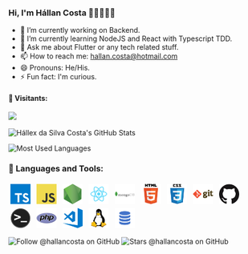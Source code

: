 <!-- 
   Welcome message
-->
### Hi, I'm Hállan Costa 👋🏽👨🏽‍💻

<!-- 
   About me
-->
- 🔭 I’m currently working on Backend.
- 🌱 I’m currently learning NodeJS and React with Typescript TDD.
- 💬 Ask me about Flutter or any tech related stuff.
- 📫 How to reach me: hallan.costa@hotmail.com
- 😄 Pronouns: He/His.
- ⚡ Fun fact: I'm curious.

<!-- 
   Profile visit count
-->
#### 🚀 Visitants:
<img src="https://komarev.com/ghpvc/?username=hallancosta&color=blue&flat=style" width="130px" />

<!-- 
   GitHub Stats User
-->
<!-- <img src="https://github-readme-stats.vercel.app/api?username=hallancosta&show_icons=true&bg_color=2E3440&text_color=f1f1f1&title_color=fff" /> -->
![Hállex da Silva Costa's GitHub Stats](https://github-readme-stats.vercel.app/api?username=hallancosta&show_icons=true&bg_color=2E3440&text_color=ffff&title_color=fff)

<!-- 
   GitHub Readme Stats Top Langs
-->
<!-- <image src="https://github-readme-stats.vercel.app/api/top-langs/?username=HallanCosta&layout=compact&exclude_repo=arborizatuba&bg_color=2E3440&text_color=fff&title_color=fff" /> -->
![Most Used Languages](https://github-readme-stats.vercel.app/api/top-langs/?username=HallanCosta&layout=compact&exclude_repo=arborizatuba&bg_color=2E3440&text_color=fff&title_color=fff)

<!-- 
   Languages and Tools
-->
### 🧰 Languages and Tools:
<p align="left">
  <img src="https://raw.githubusercontent.com/github/explore/80688e429a7d4ef2fca1e82350fe8e3517d3494d/topics/typescript/typescript.png" alt="Typescript" height="40" style="vertical-align:top; margin:4px">
  <img src="https://raw.githubusercontent.com/github/explore/80688e429a7d4ef2fca1e82350fe8e3517d3494d/topics/javascript/javascript.png" alt="Javascript" height="40" style="vertical-align:top; margin:4px">
  <img src="https://raw.githubusercontent.com/github/explore/80688e429a7d4ef2fca1e82350fe8e3517d3494d/topics/nodejs/nodejs.png" alt="Node JS" height="40" style="vertical-align:top; margin:4px">
  <img src="https://raw.githubusercontent.com/github/explore/80688e429a7d4ef2fca1e82350fe8e3517d3494d/topics/react-native/react-native.png" alt="React Native" height="40" style="vertical-align:top; margin:4px">
  <img src="https://raw.githubusercontent.com/github/explore/80688e429a7d4ef2fca1e82350fe8e3517d3494d/topics/mongodb/mongodb.png" alt="Mongo DB" height="40" style="vertical-align:top; margin:4px">  
  <img src="https://raw.githubusercontent.com/github/explore/80688e429a7d4ef2fca1e82350fe8e3517d3494d/topics/html/html.png" alt="HTML" height="40" style="vertical-align:top; margin:4px">
  <img src="https://raw.githubusercontent.com/github/explore/80688e429a7d4ef2fca1e82350fe8e3517d3494d/topics/css/css.png" alt="CSS" height="40" style="vertical-align:top; margin:4px">
  <img src="https://raw.githubusercontent.com/github/explore/80688e429a7d4ef2fca1e82350fe8e3517d3494d/topics/git/git.png" alt="Git" height="40" style="vertical-align:top; margin:4px">
  <img src="https://raw.githubusercontent.com/github/explore/78df643247d429f6cc873026c0622819ad797942/topics/github/github.png" alt="Github" height="40" style="vertical-align:top; margin:4px">
  <img src="https://raw.githubusercontent.com/github/explore/80688e429a7d4ef2fca1e82350fe8e3517d3494d/topics/terminal/terminal.png" alt="Terminal" height="40" style="vertical-align:top; margin:4px">
  <img src="https://raw.githubusercontent.com/github/explore/80688e429a7d4ef2fca1e82350fe8e3517d3494d/topics/php/php.png" alt="PHP" height="40" style="vertical-align:top; margin:4px">
  <img src="https://raw.githubusercontent.com/github/explore/80688e429a7d4ef2fca1e82350fe8e3517d3494d/topics/visual-studio-code/visual-studio-code.png" alt="Visual Studio Code" height="40" style="vertical-align:top; margin:4px">
  <img src="https://raw.githubusercontent.com/github/explore/80688e429a7d4ef2fca1e82350fe8e3517d3494d/topics/linux/linux.png" alt="Linux" height="40" style="vertical-align:top; margin:4px">
  <img src="https://raw.githubusercontent.com/github/explore/80688e429a7d4ef2fca1e82350fe8e3517d3494d/topics/sql/sql.png" alt="SQLite" height="40" style="vertical-align:top; margin:4px">
</p>

<!-- 
  Github buttons
-->
![Follow @hallancosta on GitHub](https://img.shields.io/github/followers/hallancosta?color=555&label=Follow%20%40hallancosta%20on%20GitHub&logo=github&logoColor=f9f9f9&style=for-the-badge)
![Stars @hallancosta on GitHub](https://img.shields.io/github/stars/hallancosta?color=555&label=STARS%20%40hallancosta%20on%20GitHub&logo=github&logoColor=f9f9f9&style=for-the-badge)
